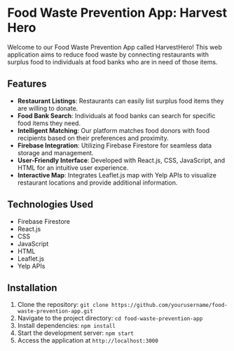 # Food Waste Prevention App: Harvest Hero

Welcome to our Food Waste Prevention App called HarvestHero! This web application aims to reduce food waste by connecting restaurants with surplus food to individuals at food banks who are in need of those items.

## Features

- **Restaurant Listings**: Restaurants can easily list surplus food items they are willing to donate.
- **Food Bank Search**: Individuals at food banks can search for specific food items they need.
- **Intelligent Matching**: Our platform matches food donors with food recipients based on their preferences and proximity.
- **Firebase Integration**: Utilizing Firebase Firestore for seamless data storage and management.
- **User-Friendly Interface**: Developed with React.js, CSS, JavaScript, and HTML for an intuitive user experience.
- **Interactive Map**: Integrates Leaflet.js map with Yelp APIs to visualize restaurant locations and provide additional information.

## Technologies Used

- Firebase Firestore
- React.js
- CSS
- JavaScript
- HTML
- Leaflet.js
- Yelp APIs

## Installation

1. Clone the repository: `git clone https://github.com/yourusername/food-waste-prevention-app.git`
2. Navigate to the project directory: `cd food-waste-prevention-app`
3. Install dependencies: `npm install`
4. Start the development server: `npm start`
5. Access the application at `http://localhost:3000`
